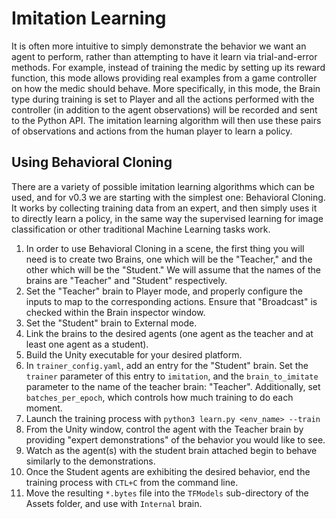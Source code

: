 # Imitation Learning 

It is often more intuitive to simply demonstrate the behavior we want an agent to perform, rather than attempting to have it learn via trial-and-error methods. For example, instead of training the medic by setting up its reward function, this mode allows providing real examples from a game controller on how the medic should behave. More specifically, in this mode, the Brain type during training is set to Player and all the actions performed with the controller (in addition to the agent observations) will be recorded and sent to the Python API. The imitation learning algorithm will then use these pairs of observations and actions from the human player to learn a policy.

## Using Behavioral Cloning

There are a variety of possible imitation learning algorithms which can be used, and for v0.3 we are starting with the simplest one: Behavioral Cloning. It works by collecting training data from an expert, and then simply uses it to directly learn a policy, in the same way the supervised learning for image classification or other traditional Machine Learning tasks work.

1. In order to use Behavioral Cloning in a scene, the first thing you will need is to create two Brains, one which will be the "Teacher," and the other which will be the "Student." We will assume that the names of the brains are "Teacher" and "Student" respectively.
2. Set the "Teacher" brain to Player mode, and properly configure the inputs to map to the corresponding actions. Ensure that "Broadcast" is checked within the Brain inspector window. 
3. Set the "Student" brain to External mode.
4. Link the brains to the desired agents (one agent as the teacher and at least one agent as a student).
5. Build the Unity executable for your desired platform.
6. In `trainer_config.yaml`, add an entry for the "Student" brain. Set the `trainer` parameter of this entry to `imitation`, and the `brain_to_imitate` parameter to the name of the teacher brain: "Teacher". Additionally, set `batches_per_epoch`, which controls how much training to do each moment.
7. Launch the training process with `python3 learn.py <env_name> --train`
8. From the Unity window, control the agent with the Teacher brain by providing "expert demonstrations" of the behavior you would like to see.
9. Watch as the agent(s) with the student brain attached begin to behave similarly to the demonstrations.
10. Once the Student agents are exhibiting the desired behavior, end the training process with `CTL+C` from the command line.
11. Move the resulting `*.bytes` file into the `TFModels` sub-directory of the Assets folder, and use with `Internal` brain.
